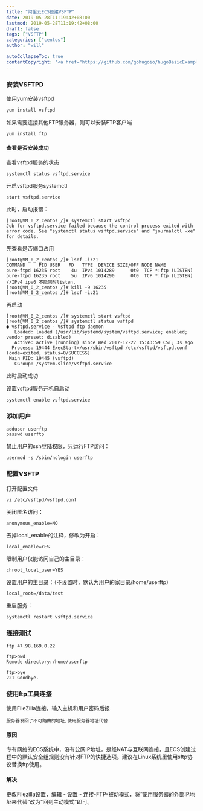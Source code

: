 ```yaml
---
title: "阿里云ECS搭建VSFTP"
date: 2019-05-28T11:19:42+08:00
lastmod: 2019-05-28T11:19:42+08:00
draft: false
tags: ["VSFTP"]
categories: ["centos"]
author: "will"

autoCollapseToc: true
contentCopyright: '<a href="https://github.com/gohugoio/hugoBasicExample" rel="noopener" target="_blank">See origin</a>'
---
```




### 安装VSFTPD

使用yum安装vsftpd

```java
yum install vsftpd
```

如果需要连接其他FTP服务器，则可以安装FTP客户端

```
yum install ftp
```



#### 查看是否安装成功

查看vsftpd服务的状态

```systemctl status vsftpd.service```

开启vsftpd服务systemctl 

```start vsftpd.service```

此时，启动报错：

```
[root@VM_0_2_centos /]# systemctl start vsftpd
Job for vsftpd.service failed because the control process exited with error code. See "systemctl status vsftpd.service" and "journalctl -xe" for details.
```

先查看是否端口占用

```
[root@VM_0_2_centos /]# lsof -i:21
COMMAND     PID USER   FD   TYPE  DEVICE SIZE/OFF NODE NAME
pure-ftpd 16235 root    4u  IPv4 1014289      0t0  TCP *:ftp (LISTEN)
pure-ftpd 16235 root    5u  IPv6 1014290      0t0  TCP *:ftp (LISTEN)
//IPv4 ipv6 不能同时listen.
[root@VM_0_2_centos /]# kill -9 16235
[root@VM_0_2_centos /]# lsof -i:21
```

再启动

```
[root@VM_0_2_centos /]# systemctl start vsftpd
[root@VM_0_2_centos /]# systemctl status vsftpd
● vsftpd.service - Vsftpd ftp daemon
   Loaded: loaded (/usr/lib/systemd/system/vsftpd.service; enabled; vendor preset: disabled)
   Active: active (running) since Wed 2017-12-27 15:43:59 CST; 3s ago
  Process: 19444 ExecStart=/usr/sbin/vsftpd /etc/vsftpd/vsftpd.conf (code=exited, status=0/SUCCESS)
 Main PID: 19445 (vsftpd)
   CGroup: /system.slice/vsftpd.service
```

此时启动成功

设置vsftpd服务开机自启动

```
systemctl enable vsftpd.service
```



### 添加用户

```
adduser userftp
passwd userftp
```

禁止用户的ssh登陆权限，只运行FTP访问：

```
usermod -s /sbin/nologin userftp
```



### 配置VSFTP

打开配置文件

```
vi /etc/vsftpd/vsftpd.conf
```



关闭匿名访问：

```
anonymous_enable=NO
```

去掉local_enable的注释，修改为开启：

```
local_enable=YES
```

限制用户仅能访问自己的主目录：

```
chroot_local_user=YES
```

设置用户的主目录：（不设置时，默认为用户的家目录/home/userftp）

```
local_root=/data/test
```

重启服务：

```
systemctl restart vsftpd.service
```

### 连接测试

```
ftp 47.98.169.0.22

ftp>pwd
Remode directory:/home/userftp

ftp>bye
221 Goodbye.
```



### 使用ftp工具连接

使用FileZilla连接，输入主机和用户密码后报

```
服务器发回了不可路由的地址,使用服务器地址代替
```

#### 原因

专有网络的ECS系统中，没有公网IP地址，是经NAT与互联网连接，且ECS创建过程中的默认安全组规则没有针对FTP的快捷选项。建议在Linux系统里使用sftp协议替换ftp使用。 



#### 解决

更改Filezilla设置，编辑 - 设置 - 连接-FTP-被动模式，将“使用服务器的外部IP地址来代替”改为“回到主动模式”即可。
